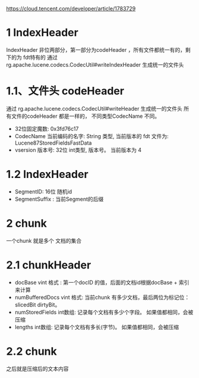 https://cloud.tencent.com/developer/article/1783729


# 1 IndexHeader 
IndexHeader 非位两部分，第一部分为codeHeader ，所有文件都统一有的，剩下的为 fdt特有的
通过 rg.apache.lucene.codecs.CodecUtil#writeIndexHeader 生成统一的文件头

# 1.1、文件头 codeHeader

通过 rg.apache.lucene.codecs.CodecUtil#writeHeader 生成统一的文件头
所有文件的codeHeader 都是一样的， 不同类型CodecName 不同。

- 32位固定魔数: 0x3fd76c17
- CodecName  当前编码的名字: String 类型, 当前版本的 fdt 文件为: Lucene87StoredFieldsFastData
- vsersion 版本号: 32位 int类型, 版本号。 当前版本为 4


# 1.2 IndexHeader 
- SegmentID: 16位 随机id
- SegmentSuffix : 当前Segment的后缀



# 2 chunk
一个chunk 就是多个 文档的集合

# 2.1 chunkHeader

- docBase vint 格式 : 第一个docID 的值，后面的文档id根据docBase + 索引来计算
- numBufferedDocs vint 格式: 当前chunk 有多少文档，最后两位为标记位： slicedBit  dirtyBit。
- numStoredFields int数组: 记录每个文档有多少个字段。 如果值都相同，会被压缩
- lengths int数组: 记录每个文档有多长(字节)。 如果值都相同，会被压缩

# 2.2 chunk

之后就是压缩后的文本内容





